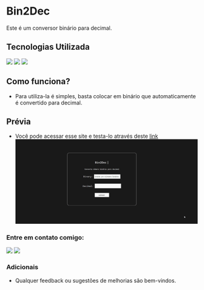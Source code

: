 # Bin2Dec

Este é um conversor binário para decimal.

## Tecnologias Utilizada
<div>
<img src="https://img.shields.io/badge/JavaScript-000?style=for-the-badge&logo=javascript"> <img src="https://img.shields.io/badge/html5-%23E34F26.svg?style=for-the-badge&logo=html5&logoColor=white"> <img src="https://img.shields.io/badge/css3-%231572B6.svg?style=for-the-badge&logo=css3&logoColor=white">
</div>

## **Como funciona?**

* Para utiliza-la é simples, basta colocar em binário que automaticamente é convertido para decimal.

## **Prévia**

* Você pode acessar esse site e testa-lo através deste [link](https://guilhqueiroz.github.io/Bin2Dec/index.html)
![Animated gif](src/images/Animação.gif)


### Entre em contato comigo: 

<a href="https://github.com/GuilhQueiroz" target="_blank" rel="noopener noreferrer"><img src="https://img.shields.io/badge/github-12100E.svg?&style=for-the-badge&logo=github&logoColor=white"></a>
<a href="mailto:guiguimaraes.dev@gmail.com" target="_blank" rel="noopener noreferrer"><img src="https://img.shields.io/badge/Gmail-D14836?style=for-the-badge&logo=gmail&logoColor=white"></a>

### Adicionais 

* Qualquer feedback ou sugestões de melhorias são bem-vindos.
